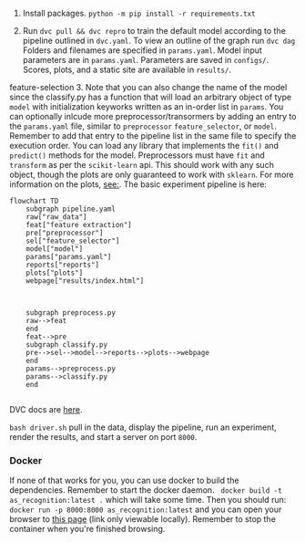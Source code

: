 1. Install packages. `python -m pip install -r requirements.txt`

2. Run `dvc pull && dvc repro` to train the default model according to the pipeline outlined in `dvc.yaml`. To view an outline of the graph run `dvc dag`
Folders and filenames are specified in `params.yaml`. Model input parameters are in `params.yaml`. Parameters are saved in `configs/`. Scores, plots, and a static site are available in `results/`.

feature-selection
3. Note that you can also change the name of the model since the classify.py has a function that will load an arbitrary object of type `model` with initialization keyworks written as an in-order list in `params`. You can optionally inlcude more preprocessor/transormers by adding an entry to the `params.yaml` file, similar to `preprocessor` `feature_selector`, or `model`. Remember to add that entry to the pipeline list in the same file to specify the execution order. You can load any library that implements the `fit()` and `predict()` methods for the model. Preprocessors must have `fit` and `transform` as per the `scikit-learn` api. This should work with any such object, though the plots are only guaranteed to work with `sklearn`. For more information on the plots, [see:](https://www.scikit-yb.org/en/latest/api/contrib/wrapper.html).
The basic experiment pipeline is here:

```mermaid
flowchart TD
	subgraph pipeline.yaml
	raw["raw_data"]
	feat["feature extraction"]
	pre["preprocessor"]
	sel["feature_selector"]
	model["model"]
	params["params.yaml"]
	reports["reports"]
	plots["plots"]
	webpage["results/index.html"]
	


	subgraph preprocess.py
	raw-->feat
	end
	feat-->pre
	subgraph classify.py
	pre-->sel-->model-->reports-->plots-->webpage
	end
	params-->preprocess.py
	params-->classify.py
	end
	
```
DVC docs are [here](https://dvc.org).

```bash driver.sh``` pull in the data, display the pipeline, run an experiment, render the results, and start a server on port `8000`.

### Docker 
If none of that works for you, you can use docker to build the dependencies. Remember to start the docker daemon.
``` docker build -t as_recognition:latest .```
which will take some time. 
Then you should run:
``` docker run -p 8000:8000 as_recognition:latest```
and you can open your browser to [this page](localhost:8000) (link only viewable locally). 
Remember to stop the container when you're finished browsing.
